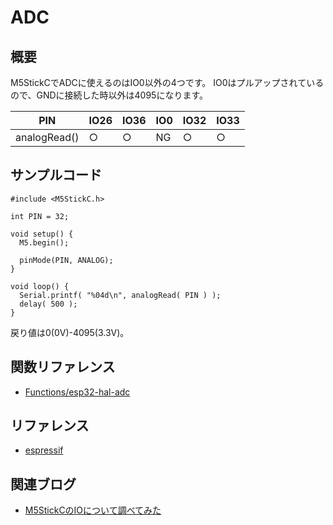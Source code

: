 # ADC

## 概要

M5StickCでADCに使えるのはIO0以外の4つです。
IO0はプルアップされているので、GNDに接続した時以外は4095になります。

| PIN            | IO26 | IO36 | IO0 | IO32 | IO33 |
|----------------|------|------|-----|------|------|
| analogRead()   | ○   | ○   | NG  | ○   | ○   |

## サンプルコード
```
#include <M5StickC.h>
 
int PIN = 32;
 
void setup() {
  M5.begin();
 
  pinMode(PIN, ANALOG);
}
 
void loop() {
  Serial.printf( "%04d\n", analogRead( PIN ) );
  delay( 500 );
}
```

戻り値は0(0V)-4095(3.3V)。

## 関数リファレンス

- [Functions/esp32-hal-adc](../../Functions/esp32-hal-adc/)

## リファレンス
- [espressif](https://docs.espressif.com/projects/esp-idf/en/latest/api-reference/peripherals/adc.html)

## 関連ブログ

- [M5StickCのIOについて調べてみた](https://lang-ship.com/blog/?p=658)
